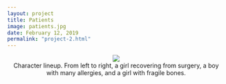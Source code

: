 ```yaml
---
layout: project
title: Patients
image: patients.jpg
date: February 12, 2019
permalink: "project-2.html"
---
```

<center><img src="{{ site.baseurl }}/files/pics/{{ page.image }}" style="max-width:70%"></center>
<center>Character lineup. From left to right, a girl recovering from surgery, a boy with many allergies, and a girl with fragile bones.</center>

<!-- Intermodal Navigation -->
<br>
<center>
  <table>
    <thead>
      <tr>
        <a href="{{site.baseurl}}/project-1.html"><i class="fas fa-chevron-circle-left fa-3x"></i></a>
        <a href="{{site.baseurl}}/project-3.html"><i class="fas fa-chevron-circle-right fa-3x"></i></a>
      </tr>
    </thead>
  </table>
</center>
